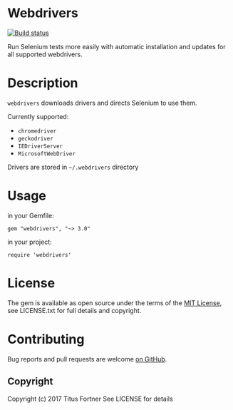 # Webdrivers

[![Build status](https://api.travis-ci.org/titusfortner/webdrivers.svg)](https://travis-ci.org/titusfortner/webdrivers)

Run Selenium tests more easily with automatic installation and updates for all supported webdrivers.

# Description

`webdrivers` downloads drivers and directs Selenium to use them.

Currently supported:
* `chromedriver`
* `geckodriver`
* `IEDriverServer`
* `MicrosoftWebDriver`

Drivers are stored in `~/.webdrivers` directory

# Usage

in your Gemfile: 

`gem "webdrivers", "~> 3.0"`

in your project:

`require 'webdrivers'`

# License

The gem is available as open source under the terms of the [MIT License](http://opensource.org/licenses/MIT), 
see LICENSE.txt for full details and copyright.


# Contributing

Bug reports and pull requests are welcome [on GitHub](https://github.com/titusfortner/webdrivers).


## Copyright

Copyright (c) 2017 Titus Fortner
See LICENSE for details
